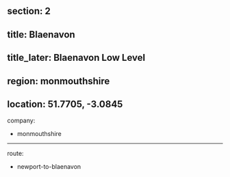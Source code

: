 section: 2
----
title: Blaenavon
----
title_later: Blaenavon Low Level
----
region: monmouthshire
----
location: 51.7705, -3.0845
----
company:
- monmouthshire
----
route:
- newport-to-blaenavon
